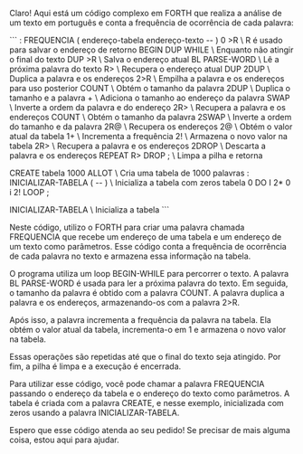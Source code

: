 Claro! Aqui está um código complexo em FORTH que realiza a análise de um texto em português e conta a frequência de ocorrência de cada palavra:

\```
: FREQUENCIA ( endereço-tabela endereço-texto -- )
  0 >R                              \ R é usado para salvar o endereço de retorno
  BEGIN
    DUP WHILE                       \ Enquanto não atingir o final do texto
    DUP >R                         \ Salva o endereço atual
    BL PARSE-WORD                  \ Lê a próxima palavra do texto
    R>                           \ Recupera o endereço atual
    DUP 2DUP                      \ Duplica a palavra e os endereços
    2>R                          \ Empilha a palavra e os endereços para uso posterior
    COUNT                         \ Obtém o tamanho da palavra
    2DUP                          \ Duplica o tamanho e a palavra
    +                             \ Adiciona o tamanho ao endereço da palavra
    SWAP                          \ Inverte a ordem da palavra e do endereço
    2R>                           \ Recupera a palavra e os endereços
    COUNT                         \ Obtém o tamanho da palavra
    2SWAP                         \ Inverte a ordem do tamanho e da palavra
    2R@                           \ Recupera os endereços
    2@                            \ Obtém o valor atual da tabela
    1+                            \ Incrementa a frequência
    2!                            \ Armazena o novo valor na tabela
    2R>                           \ Recupera a palavra e os endereços
    2DROP                         \ Descarta a palavra e os endereços
  REPEAT
  R> DROP ;                      \ Limpa a pilha e retorna

CREATE tabela 1000 ALLOT          \ Cria uma tabela de 1000 palavras
: INICIALIZAR-TABELA ( -- )       \ Inicializa a tabela com zeros
  tabela 0 DO
    I 2* 0 i 2!
  LOOP ;

INICIALIZAR-TABELA                \ Inicializa a tabela
\```

Neste código, utilizo o FORTH para criar uma palavra chamada FREQUENCIA que recebe um endereço de uma tabela e um endereço de um texto como parâmetros. Esse código conta a frequência de ocorrência de cada palavra no texto e armazena essa informação na tabela.

O programa utiliza um loop BEGIN-WHILE para percorrer o texto. A palavra BL PARSE-WORD é usada para ler a próxima palavra do texto. Em seguida, o tamanho da palavra é obtido com a palavra COUNT. A palavra duplica a palavra e os endereços, armazenando-os com a palavra 2>R. 

Após isso, a palavra incrementa a frequência da palavra na tabela. Ela obtém o valor atual da tabela, incrementa-o em 1 e armazena o novo valor na tabela.

Essas operações são repetidas até que o final do texto seja atingido. Por fim, a pilha é limpa e a execução é encerrada.

Para utilizar esse código, você pode chamar a palavra FREQUENCIA passando o endereço da tabela e o endereço do texto como parâmetros. A tabela é criada com a palavra CREATE, e nesse exemplo, inicializada com zeros usando a palavra INICIALIZAR-TABELA.

Espero que esse código atenda ao seu pedido! Se precisar de mais alguma coisa, estou aqui para ajudar.
